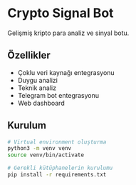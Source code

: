 # Crypto Signal Bot

Gelişmiş kripto para analiz ve sinyal botu.

## Özellikler

- Çoklu veri kaynağı entegrasyonu
- Duygu analizi
- Teknik analiz
- Telegram bot entegrasyonu
- Web dashboard

## Kurulum

```bash
# Virtual environment oluşturma
python3 -m venv venv
source venv/bin/activate

# Gerekli kütüphanelerin kurulumu
pip install -r requirements.txt
```
